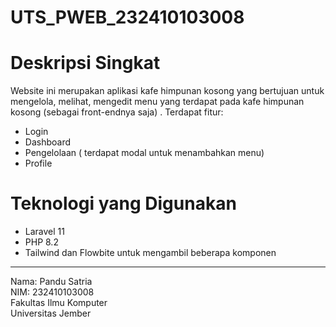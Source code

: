 # UTS_PWEB_232410103008

# Deskripsi Singkat
Website ini merupakan aplikasi kafe himpunan kosong yang bertujuan untuk mengelola, melihat, mengedit menu yang terdapat pada kafe himpunan kosong (sebagai front-endnya saja)
. Terdapat fitur:
- Login
- Dashboard
- Pengelolaan ( terdapat modal untuk menambahkan menu)
- Profile

# Teknologi yang Digunakan
- Laravel 11
- PHP 8.2
- Tailwind dan Flowbite untuk mengambil beberapa komponen

---

Nama: Pandu Satria  
NIM: 232410103008  
Fakultas Ilmu Komputer  
Universitas Jember
